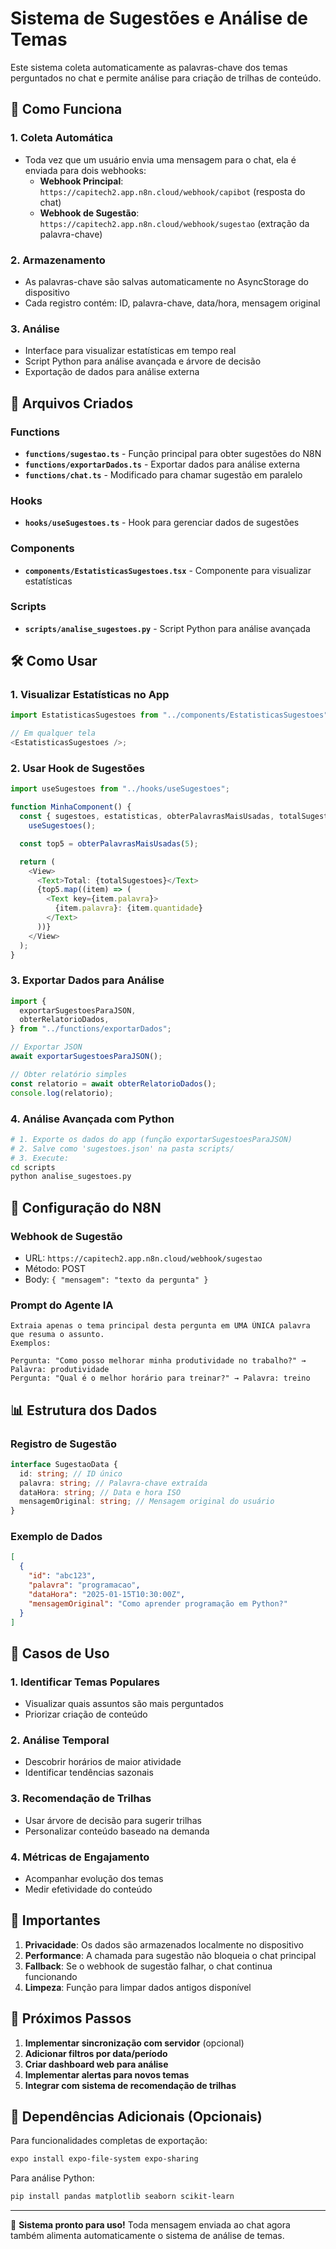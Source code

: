 # Sistema de Sugestões e Análise de Temas

Este sistema coleta automaticamente as palavras-chave dos temas perguntados no chat e permite análise para criação de trilhas de conteúdo.

## 🚀 Como Funciona

### 1. Coleta Automática

- Toda vez que um usuário envia uma mensagem para o chat, ela é enviada para dois webhooks:
  - **Webhook Principal**: `https://capitech2.app.n8n.cloud/webhook/capibot` (resposta do chat)
  - **Webhook de Sugestão**: `https://capitech2.app.n8n.cloud/webhook/sugestao` (extração da palavra-chave)

### 2. Armazenamento

- As palavras-chave são salvas automaticamente no AsyncStorage do dispositivo
- Cada registro contém: ID, palavra-chave, data/hora, mensagem original

### 3. Análise

- Interface para visualizar estatísticas em tempo real
- Script Python para análise avançada e árvore de decisão
- Exportação de dados para análise externa

## 📁 Arquivos Criados

### Functions

- **`functions/sugestao.ts`** - Função principal para obter sugestões do N8N
- **`functions/exportarDados.ts`** - Exportar dados para análise externa
- **`functions/chat.ts`** - Modificado para chamar sugestão em paralelo

### Hooks

- **`hooks/useSugestoes.ts`** - Hook para gerenciar dados de sugestões

### Components

- **`components/EstatisticasSugestoes.tsx`** - Componente para visualizar estatísticas

### Scripts

- **`scripts/analise_sugestoes.py`** - Script Python para análise avançada

## 🛠️ Como Usar

### 1. Visualizar Estatísticas no App

```typescript
import EstatisticasSugestoes from "../components/EstatisticasSugestoes";

// Em qualquer tela
<EstatisticasSugestoes />;
```

### 2. Usar Hook de Sugestões

```typescript
import useSugestoes from "../hooks/useSugestoes";

function MinhaComponent() {
  const { sugestoes, estatisticas, obterPalavrasMaisUsadas, totalSugestoes } =
    useSugestoes();

  const top5 = obterPalavrasMaisUsadas(5);

  return (
    <View>
      <Text>Total: {totalSugestoes}</Text>
      {top5.map((item) => (
        <Text key={item.palavra}>
          {item.palavra}: {item.quantidade}
        </Text>
      ))}
    </View>
  );
}
```

### 3. Exportar Dados para Análise

```typescript
import {
  exportarSugestoesParaJSON,
  obterRelatorioDados,
} from "../functions/exportarDados";

// Exportar JSON
await exportarSugestoesParaJSON();

// Obter relatório simples
const relatorio = await obterRelatorioDados();
console.log(relatorio);
```

### 4. Análise Avançada com Python

```bash
# 1. Exporte os dados do app (função exportarSugestoesParaJSON)
# 2. Salve como 'sugestoes.json' na pasta scripts/
# 3. Execute:
cd scripts
python analise_sugestoes.py
```

## 🔧 Configuração do N8N

### Webhook de Sugestão

- URL: `https://capitech2.app.n8n.cloud/webhook/sugestao`
- Método: POST
- Body: `{ "mensagem": "texto da pergunta" }`

### Prompt do Agente IA

```
Extraia apenas o tema principal desta pergunta em UMA ÚNICA palavra que resuma o assunto.
Exemplos:

Pergunta: "Como posso melhorar minha produtividade no trabalho?" → Palavra: produtividade
Pergunta: "Qual é o melhor horário para treinar?" → Palavra: treino
```

## 📊 Estrutura dos Dados

### Registro de Sugestão

```typescript
interface SugestaoData {
  id: string; // ID único
  palavra: string; // Palavra-chave extraída
  dataHora: string; // Data e hora ISO
  mensagemOriginal: string; // Mensagem original do usuário
}
```

### Exemplo de Dados

```json
[
  {
    "id": "abc123",
    "palavra": "programacao",
    "dataHora": "2025-01-15T10:30:00Z",
    "mensagemOriginal": "Como aprender programação em Python?"
  }
]
```

## 🎯 Casos de Uso

### 1. Identificar Temas Populares

- Visualizar quais assuntos são mais perguntados
- Priorizar criação de conteúdo

### 2. Análise Temporal

- Descobrir horários de maior atividade
- Identificar tendências sazonais

### 3. Recomendação de Trilhas

- Usar árvore de decisão para sugerir trilhas
- Personalizar conteúdo baseado na demanda

### 4. Métricas de Engajamento

- Acompanhar evolução dos temas
- Medir efetividade do conteúdo

## 🚨 Importantes

1. **Privacidade**: Os dados são armazenados localmente no dispositivo
2. **Performance**: A chamada para sugestão não bloqueia o chat principal
3. **Fallback**: Se o webhook de sugestão falhar, o chat continua funcionando
4. **Limpeza**: Função para limpar dados antigos disponível

## 🔮 Próximos Passos

1. **Implementar sincronização com servidor** (opcional)
2. **Adicionar filtros por data/período**
3. **Criar dashboard web para análise**
4. **Implementar alertas para novos temas**
5. **Integrar com sistema de recomendação de trilhas**

## 📱 Dependências Adicionais (Opcionais)

Para funcionalidades completas de exportação:

```bash
expo install expo-file-system expo-sharing
```

Para análise Python:

```bash
pip install pandas matplotlib seaborn scikit-learn
```

---

🎉 **Sistema pronto para uso!** Toda mensagem enviada ao chat agora também alimenta automaticamente o sistema de análise de temas.

